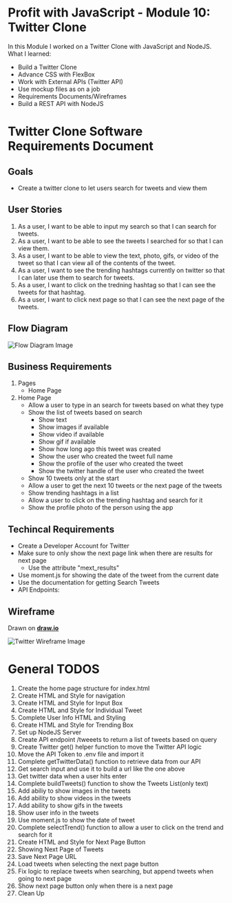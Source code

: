 # Profit with JavaScript - Module 10: Twitter Clone

In this Module I worked on a Twitter Clone with JavaScript and NodeJS. What I learned:

- Build a Twitter Clone
- Advance CSS with FlexBox
- Work with External APIs (Twitter API)
- Use mockup files as on a job
- Requirements Documents/Wireframes
- Build a REST API with NodeJS

# Twitter Clone Software Requirements Document

## Goals

- Create a twitter clone to let users search for tweets and view them

## User Stories

1. As a user, I want to be able to input my search so that I can search for tweets.
2. As a user, I want to be able to see the tweets I searched for so that I can view them.
3. As a user, I want to be able to view the text, photo, gifs, or video of the tweet so that I can view all of the contents of the tweet.
4. As a user, I want to see the trending hashtags currently on twitter so that I can later use them to search for tweets.
5. As a user, I want to click on the tredning hashtag so that I can see the tweets for that hashtag.
6. As a user, I want to click next page so that I can see the next page of the tweets.

## Flow Diagram

![Flow Diagram Image](https://raw.githubusercontent.com/MarounFahed/twitter-clone-pwj-module-10/main/Flow-Diagram.png)

## Business Requirements

1. Pages
   - Home Page
2. Home Page
   - Allow a user to type in an search for tweets based on what they type
   - Show the list of tweets based on search
     - Show text
     - Show images if available
     - Show video if available
     - Show gif if available
     - Show how long ago this tweet was created
     - Show the user who created the tweet full name
     - Show the profile of the user who created the tweet
     - Show the twitter handle of the user who created the tweet
   - Show 10 tweets only at the start
   - Allow a user to get the next 10 tweets or the next page of the tweets
   - Show trending hashtags in a list
   - Allow a user to click on the trending hashtag and search for it
   - Show the profile photo of the person using the app

## Techincal Requirements

- Create a Developer Account for Twitter
- Make sure to only show the next page link when there are results for next page
  - Use the attribute "mext_results"
- Use moment.js for showing the date of the tweet from the current date
- Use the documentation for getting Search Tweets
- API Endpoints:

## Wireframe

Drawn on **[draw.io](https://www.draw.io/)**

![Twitter Wireframe Image](https://raw.githubusercontent.com/MarounFahed/twitter-clone-pwj-module-10/main/Wireframe.drawio.png)


# General TODOS
1. Create the home page structure for index.html
2. Create HTML and Style for navigation
3. Create HTML and Style for Input Box
4. Create HTML and Style for Individual Tweet
5. Complete User Info HTML and Styling
6. Create HTML and Style for Trending Box
7. Set up NodeJS Server
8. Create API endpoint /tweeets to return a list of tweets based on query
9. Create Twitter get() helper function to move the Twitter API logic
10. Move the API Token to .env file and import it
11. Complete getTwitterData() function to retrieve data from our API
12. Get search input and use it to build a url like the one above
13. Get twitter data when a user hits enter
14. Complete buildTweets() function to show the Tweets List(only text)
15. Add abiliy to show images in the tweets
16. Add ability to show videos in the tweets
17. Add ability to show gifs in the tweets
18. Show user info in the tweets
19. Use moment.js to show the date of tweet
20. Complete selectTrend() function to allow a user to click on the trend and search for it
21. Create HTML and Style for Next Page Button
22. Showing Next Page of Tweets
23. Save Next Page URL
24. Load tweets when selecting the next page button
25. Fix logic to replace tweets when searching, but append tweets when going to next page
26. Show next page button only when there is a next page
27. Clean Up